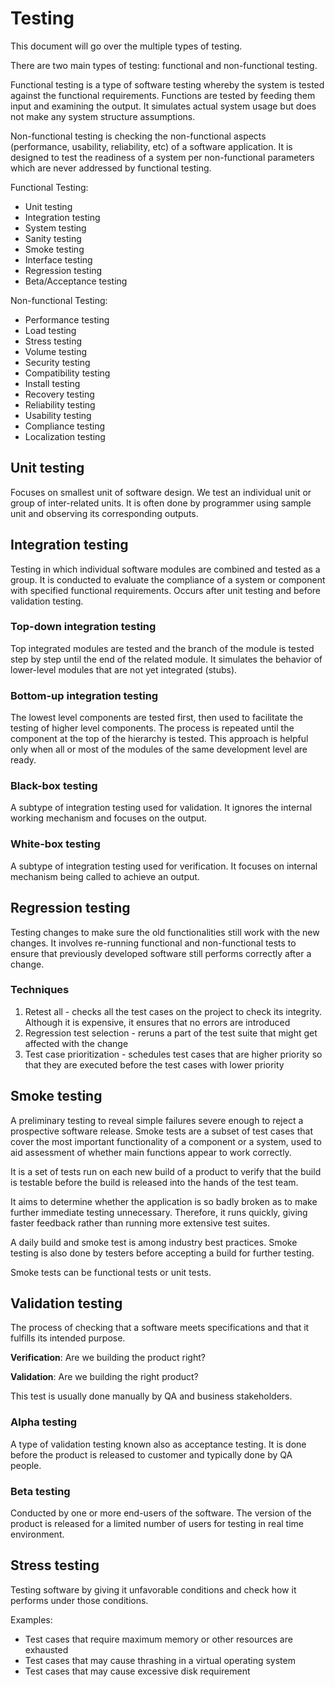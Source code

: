 # Testing
This document will go over the multiple types of testing.

There are two main types of testing: functional and non-functional testing.

Functional testing is a type of software testing whereby the system is tested against the functional requirements. Functions are tested by feeding them input and examining the output. It simulates actual system usage but does not make any system structure assumptions.

Non-functional testing is checking the non-functional aspects (performance, usability, reliability, etc) of a software application. It is designed to test the readiness of a system per non-functional parameters which are never addressed by functional testing.

Functional Testing:
- Unit testing
- Integration testing
- System testing
- Sanity testing
- Smoke testing
- Interface testing
- Regression testing
- Beta/Acceptance testing

Non-functional Testing:
- Performance testing
- Load testing
- Stress testing
- Volume testing
- Security testing
- Compatibility testing
- Install testing
- Recovery testing
- Reliability testing
- Usability testing
- Compliance testing
- Localization testing

## Unit testing
Focuses on smallest unit of software design. We test an individual unit or group of inter-related units. It is often done by programmer using sample unit and observing its corresponding outputs.

## Integration testing
Testing in which individual software modules are combined and tested as a group. It is conducted to evaluate the compliance of a system or component with specified functional requirements. Occurs after unit testing and before validation testing.

### Top-down integration testing
Top integrated modules are tested and the branch of the module is tested step by step until the end of the related module. It simulates the behavior of lower-level modules that are not yet integrated (stubs).

### Bottom-up integration testing
The lowest level components are tested first, then used to facilitate the testing of higher level components. The process is repeated until the component at the top of the hierarchy is tested. This approach is helpful only when all or most of the modules of the same development level are ready.

### Black-box testing
A subtype of integration testing used for validation. It ignores the internal working mechanism and focuses on the output.

### White-box testing
A subtype of integration testing used for verification. It focuses on internal mechanism being called to achieve an output.

## Regression testing
Testing changes to make sure the old functionalities still work with the new changes. It involves re-running functional and non-functional tests to ensure that previously developed software still performs correctly after a change.

### Techniques
1. Retest all - checks all the test cases on the project to check its integrity. Although it is expensive, it ensures that no errors are introduced
2. Regression test selection - reruns a part of the test suite that might get affected with the change
3. Test case prioritization - schedules test cases that are higher priority so that they are executed before the test cases with lower priority

## Smoke testing
A preliminary testing to reveal simple failures severe enough to reject a prospective software release. Smoke tests are a subset of test cases that cover the most important functionality of a component or a system, used to aid assessment of whether main functions appear to work correctly.

It is a set of tests run on each new build of a product to verify that the build is testable before the build is released into the hands of the test team.

It aims to determine whether the application is so badly broken as to make further immediate testing unnecessary. Therefore, it runs quickly, giving faster feedback rather than running more extensive test suites.

A daily build and smoke test is among industry best practices. Smoke testing is also done by testers before accepting a build for further testing.

Smoke tests can be functional tests or unit tests.

## Validation testing
The process of checking that a software meets specifications and that it fulfills its intended purpose. 

**Verification**: Are we building the product right?

**Validation**: Are we building the right product?

This test is usually done manually by QA and business stakeholders.

### Alpha testing
A type of validation testing known also as acceptance testing. It is done before the product is released to customer and typically done by QA people.

### Beta testing
Conducted by one or more end-users of the software. The version of the product is released for a limited number of users for testing in real time environment.

## Stress testing
Testing software by giving it unfavorable conditions and check how it performs under those conditions.

Examples:
- Test cases that require maximum memory or other resources are exhausted
- Test cases that may cause thrashing in a virtual operating system
- Test cases that may cause excessive disk requirement
